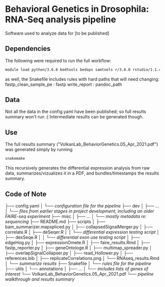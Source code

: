 # Behavioral Genetics in Drosophila: RNA-Seq analysis pipeline

Software used to analyze data for [to be published]

## Dependencies

The following were required to run the full workflow:
```bash
module load python/3.6.6 bedtools bedops samtools r/3.6.0 rstudio/1.1.453 bowtie sratoolkit subread
```

as well, the Snakefile includes rules with hard paths that will need changing:
fastp_clean_sample_pe	:	fastp
write_report	:	pandoc_path


## Data

Not all the data in the config.yaml have been published; so full results summary won't run :( Intermediate results can be generated though.


## Use

The full results summary ("VolkanLab_BehaviorGenetics.05_Apr_2021.pdf") was generated simply by running 

```bash
snakemake
```

This recursively generates the differential expression analysis from raw data, summarizes/vizualizes it in a PDF, and bundles/timestamps the results summary.

## Code of Note


├── config.yaml
│ └── <i>configuration file for the pipeline</i>
├── dev
│ ├── ...
│ └── <i>files from earlier stages in project development, including an older FAIRE-seq experiment</i>
├── misc
│ ├── ...
│ └── <i>mostly metadata re: sequencing</i>
├── README.md
├── scripts
│ ├── bam_summarizer.mapspliced.py
│ ├── collapsedSignalMerger.py
│ ├── correlate.R
│ ├── deSeqer.R
│ │ └── <i>differential expression testing script</i>
│ ├── dexSeqe.R
│ │ └── <i>differential exon use testing script</i>
│ ├── edgeHog.py
│ ├── expressionOmete.R
│ ├── faire_results.Rmd
│ ├── fastp_reporter.py
│ ├── geneOntologe.R
│ ├── multimap_spreader.py
│ ├── overlapSignalCollapser.py
│ ├── read_Hollower.py
│ ├── references.bib
│ ├── replicateCorrelations.png
│ └── RNAseq_results.Rmd
│   └── <i>summarize results</i>
├── Snakefile
│ └── <i>rules file for the pipeline</i>
├── utils
│ └── annotations
│   ├── ...
│   └── <i>includes lists of genes of interest</i>
└── VolkanLab_BehaviorGenetics.05_Apr_2021.pdf
  └── <i>pipeline walkthrough and results summary</i>








